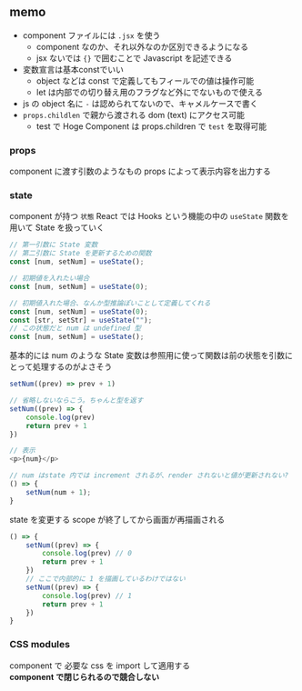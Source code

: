 ## memo

- component ファイルには `.jsx` を使う
  - component なのか、それ以外なのか区別できるようになる
  - jsx ないでは `{}` で囲むことで Javascript を記述できる
- 変数宣言は基本constでいい
  - object などは const で定義してもフィールでの値は操作可能
  - let は内部での切り替え用のフラグなど外にでないもので使える
- js の object 名に `-` は認められてないので、キャメルケースで書く
- `props.childlen` で親から渡される dom (text) にアクセス可能
  - <Hoge>test</Hoge> で Hoge Component は props.children で `test` を取得可能


### props 

component に渡す引数のようなもの
props によって表示内容を出力する


### state

component が持つ `状態`
React では Hooks という機能の中の `useState` 関数を用いて State を扱っていく

```javascript
// 第一引数に State 変数
// 第二引数に State を更新するための関数
const [num, setNum] = useState();

// 初期値を入れたい場合
const [num, setNum] = useState(0);

// 初期値入れた場合、なんか型推論ぽいことして定義してくれる
const [num, setNum] = useState(0);
const [str, setStr] = useState("");
// この状態だと num は undefined 型
const [num, setNum] = useState();
```

基本的には num のような State 変数は参照用に使って関数は前の状態を引数にとって処理するのがよさそう

```javascript
setNum((prev) => prev + 1)

// 省略しないならこう。ちゃんと型を返す
setNum((prev) => {
    console.log(prev)
    return prev + 1
})

// 表示
<p>{num}</p>
```

```javascript
// num はstate 内では increment されるが、render されないと値が更新されない?
() => {
    setNum(num + 1);
}
```

state を変更する scope が終了してから画面が再描画される

```javascript
() => {
    setNum((prev) => {
        console.log(prev) // 0
        return prev + 1
    })
    // ここで内部的に 1 を描画しているわけではない
    setNum((prev) => {
        console.log(prev) // 1
        return prev + 1
    })
}
```

### CSS modules

component で 必要な css を import して適用する  
**component で閉じられるので競合しない**